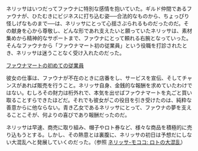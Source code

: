 <!-- title: 初めての従業員 -->
<!-- relationship: Business -->

ネリッサはいつだってファウナに特別な感情を抱いていた。ギルド仲間であるファウナが、ひたむきにビジネスに打ち込む姿──合法的なものから、ちょっぴり怪しげなものまで──は、ネリッサにとって心揺さぶられるものだったのだ。その献身を心から尊敬し、どんな形であれ支えたいと願っていたネリッサは、素材集めから精神的なサポートまで、ファウナにとって頼れる右腕となっていった。そんなファウナから「ファウナマート初の従業員」という役職を打診されたとき、ネリッサは迷うことなく受け入れたのだった。

[ファウナマートの初めての従業員](#embed:https://www.youtube.com/live/dRCvSHBTvSk?t=4874)

彼女の仕事は、ファウナが不在のときに店番をし、サービスを宣伝、そしてチャンスがあれば販売を行うこと。ネリッサ自身、金銭的な報酬を求めていたわけではない。むしろその財力は桁外れで、本気を出せばファウナマートを丸ごと買い取ることすらできたほどだ。それでも彼女がこの役目を引き受けたのは、純粋な善意からに他ならない。青き乙女であるネリッサにとって、ファウナの夢を支えることこそが、何よりの喜びであり報酬だったのだ。

ネリッサは早速、商売に取り組み、帽子やロト券など、様々な商品を積極的に売り込もうとする。しかし、その熱意とは裏腹に、ネリッサの初日は予想だにしない大混乱へと発展していくのだった。（参照 [ネリッサ-モココ: ロトの大混乱](#edge:mococo-nerissa)）
